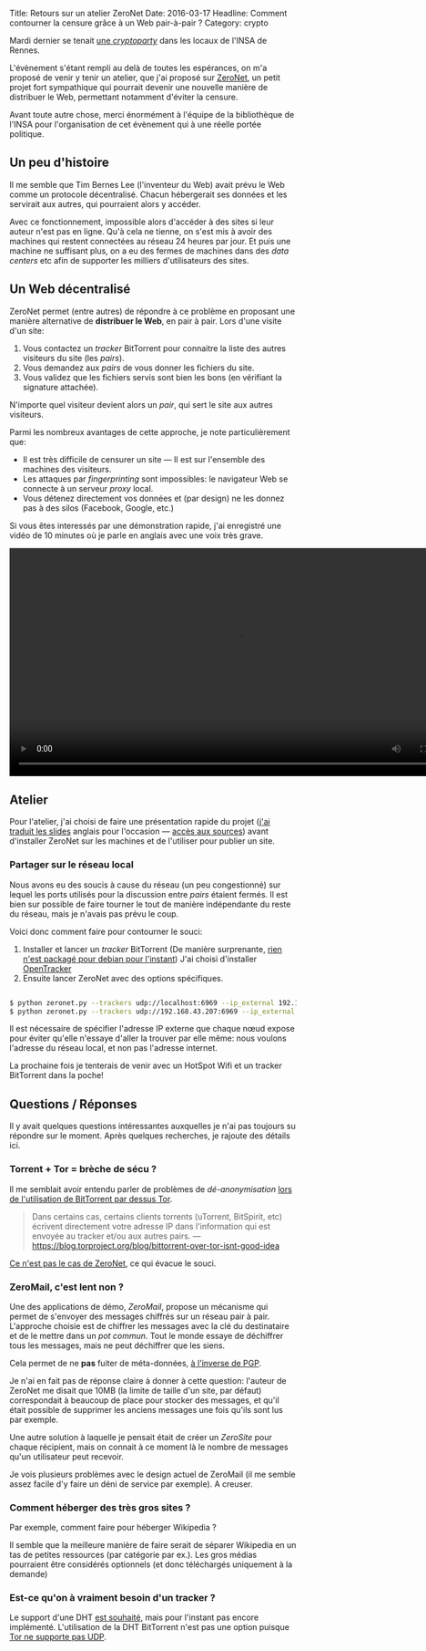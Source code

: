 Title: Retours sur un atelier ZeroNet
Date: 2016-03-17
Headline: Comment contourner la censure grâce à un Web pair-à-pair ?
Category: crypto

Mardi dernier se tenait [une *cryptoparty*](http://biblio.insa-rennes.fr/crypto) dans les locaux de l'INSA de Rennes.

L'évènement s'étant rempli au delà de toutes les espérances, on m'a proposé de
venir y tenir un atelier, que j'ai proposé sur [ZeroNet](https://zeronet.io), un
petit projet fort sympathique qui pourrait devenir une nouvelle manière de
distribuer le Web, permettant notamment d'éviter la censure.

Avant toute autre chose, merci énormément à l'équipe de la bibliothèque de
l'INSA pour l'organisation de cet évènement qui à une réelle portée politique.

## Un peu d'histoire

Il me semble que Tim Bernes Lee (l'inventeur du Web) avait prévu le Web comme un
protocole décentralisé. Chacun hébergerait ses données et les servirait aux
autres, qui pourraient alors y accéder.

Avec ce fonctionnement, impossible alors d'accéder à des sites si leur auteur
n'est pas en ligne. Qu'à cela ne tienne, on s'est mis à avoir des machines qui
restent connectées au réseau 24 heures par jour. Et puis une machine ne
suffisant plus, on a eu des fermes de machines dans des *data centers* etc afin
de supporter les milliers d'utilisateurs des sites.

## Un Web décentralisé

ZeroNet permet (entre autres) de répondre à ce problème en proposant une manière alternative de **distribuer le Web**, en pair à pair. Lors d'une visite d'un site:

1. Vous contactez un *tracker* BitTorrent pour connaitre la liste des autres
   visiteurs du site (les *pairs*).
2. Vous demandez aux *pairs* de vous donner les fichiers du site.
3. Vous validez que les fichiers servis sont bien les bons (en vérifiant la
   signature attachée).

N'importe quel visiteur devient alors un *pair*, qui sert le site aux autres
visiteurs.

Parmi les nombreux avantages de cette approche, je note particulièrement que:

- Il est très difficile de censurer un site — Il est sur l'ensemble des machines
  des visiteurs.
- Les attaques par *fingerprinting* sont impossibles: le navigateur Web se
  connecte à un serveur *proxy* local.
- Vous détenez directement vos données et (par design) ne les donnez pas à des
  silos (Facebook, Google, etc.)

Si vous êtes interessés par une démonstration rapide, j'ai enregistré une vidéo
de 10 minutes où je parle en anglais avec une voix très grave.

<video controls="" src="http://alexis.notmyidea.org/zeronet.webm" width=800></video>

## Atelier

Pour l'atelier, j'ai choisi de faire une présentation rapide du projet ([j'ai
traduit les slides]({static}/docs/zeronet-presentation-fr.pdf) anglais
pour l'occasion — [accès aux sources](https://docs.google.com/presentation/d/158C_-V1ueNaaKHMBMBgGOVhunb9xrXzB3hC_g1N53c0/edit?usp=sharing))
avant d'installer ZeroNet sur les machines et de l'utiliser pour publier un
site.

### Partager sur le réseau local

Nous avons eu des soucis à cause du réseau (un peu congestionné) sur lequel
les ports utilisés pour la discussion entre *pairs* étaient fermés. Il est bien
sur possible de faire tourner le tout de manière indépendante du reste du réseau,
mais je n'avais pas prévu le coup.

Voici donc comment faire pour contourner le souci:

1. Installer et lancer un *tracker* BitTorrent (De manière surprenante,
   [rien n'est packagé pour debian pour l'instant](https://bugs.debian.org/cgi-bin/bugreport.cgi?bug=685575))
   J'ai choisi d'installer [OpenTracker](http://erdgeist.org/arts/software/opentracker/#build-instructions)
2. Ensuite lancer ZeroNet avec des options spécifiques.

```bash

$ python zeronet.py --trackers udp://localhost:6969 --ip_external 192.168.43.207
$ python zeronet.py --trackers udp://192.168.43.207:6969 --ip_external 192.168.43.172
```

Il est nécessaire de spécifier l'adresse IP externe que chaque nœud expose pour
éviter qu'elle n'essaye d'aller la trouver par elle même: nous voulons l'adresse
du réseau local, et non pas l'adresse internet.

La prochaine fois je tenterais de venir avec un HotSpot Wifi et un tracker
BitTorrent dans la poche!

## Questions / Réponses

Il y avait quelques questions intéressantes auxquelles je n'ai pas toujours su
répondre sur le moment. Après quelques recherches, je rajoute des détails ici.

### Torrent + Tor = brèche de sécu ?

Il me semblait avoir entendu parler de problèmes de *dé-anonymisation*
[lors de l'utilisation de BitTorrent par dessus Tor](https://hal.inria.fr/file/index/docid/471556/filename/TorBT.pdf).

> Dans certains cas, certains clients torrents (uTorrent, BitSpirit, etc)
> écrivent directement votre adresse IP dans l'information qui est envoyée
> au tracker et/ou aux autres pairs.
> — https://blog.torproject.org/blog/bittorrent-over-tor-isnt-good-idea

[Ce n'est pas le cas de ZeroNet](https://github.com/HelloZeroNet/ZeroNet/issues/274), ce qui évacue le souci.

### ZeroMail, c'est lent non ?

Une des applications de démo, *ZeroMail*, propose un mécanisme qui permet de
s'envoyer des messages chiffrés sur un réseau pair à pair. L'approche choisie
est de chiffrer les messages avec la clé du destinataire et de le mettre dans
un *pot commun*. Tout le monde essaye de déchiffrer tous les messages, mais ne
peut déchiffrer que les siens.

Cela permet de ne **pas** fuiter de méta-données, [à l'inverse de PGP]({filename}/technologie/2015-05-25-pgp-problemes.md).

Je n'ai en fait pas de réponse claire à donner à cette question: l'auteur de
ZeroNet me disait que 10MB (la limite de taille d'un site, par défaut)
correspondait à beaucoup de place pour stocker des messages, et qu'il était
possible de supprimer les anciens messages une fois qu'ils sont lus par exemple.

Une autre solution à laquelle je pensait était de créer un *ZeroSite* pour
chaque récipient, mais on connait à ce moment là le nombre de messages qu'un
utilisateur peut recevoir.

Je vois plusieurs problèmes avec le design actuel de ZeroMail (il me semble
assez facile d'y faire un déni de service par exemple). A creuser.

### Comment héberger des très gros sites ?

Par exemple, comment faire pour héberger Wikipedia ?

Il semble que la meilleure manière de faire serait de séparer Wikipedia en
un tas de petites ressources (par catégorie par ex.). Les gros médias pourraient
être considérés optionnels (et donc téléchargés uniquement à la demande)

### Est-ce qu'on à vraiment besoin d'un tracker ?

Le support d'une DHT [est souhaité](https://github.com/HelloZeroNet/ZeroNet/issues/57),
mais pour l'instant pas encore implémenté. L'utilisation de la DHT BitTorrent
n'est pas une option puisque [Tor ne supporte pas UDP](https://github.com/HelloZeroNet/ZeroNet/issues/57).

